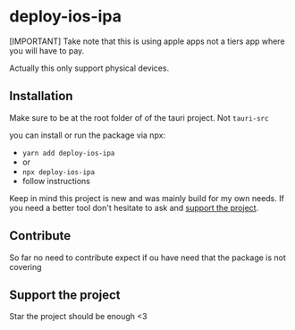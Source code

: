 # deploy-ios-ipa

[IMPORTANT] Take note that this is using apple apps not a tiers app where you will have to pay.

Actually this only support physical devices.

## Installation

Make sure to be at the root folder of of the tauri project. Not `tauri-src`

you can install or run the package via npx:

- `yarn add deploy-ios-ipa`
- or
- `npx deploy-ios-ipa`
- follow instructions

Keep in mind this project is new and was mainly build for my own needs. If you need a better tool don't hesitate to ask and [support the project](#support-the-project).

## Contribute

So far no need to contribute expect if ou have need that the package is not covering

## Support the project

Star the project should be enough <3
